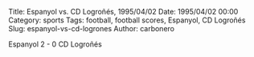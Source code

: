 Title: Espanyol vs. CD Logroñés, 1995/04/02
Date: 1995/04/02 00:00
Category: sports
Tags: football, football scores, Espanyol, CD Logroñés
Slug: espanyol-vs-cd-logrones
Author: carbonero


Espanyol 2 - 0 CD Logroñés
